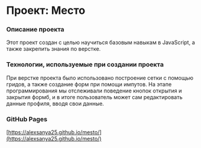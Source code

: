 # Проект: Место

### Описание проекта

Этот проект создан с целью научиться базовым навыкам в JavaScript, а также закрепить знания по верстке.


### Технологии, используемые при создании проекта

При верстке проекта было использовано построение сетки с помощью гридов, а также создание форм при помощи импутов. На этапе программирования мы отслеживали поведение кнопок открытия и закрытия формб, и в итоге пользователь может сам редактировать данные профиля, вводя свои данные.

### GitHub Pages

[https://alexsanya25.github.io/mesto/](https://alexsanya25.github.io/mesto/)
